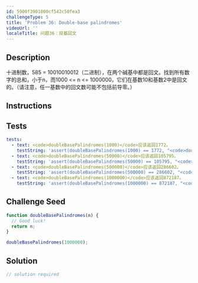 ```yaml
---
id: 5900f3901000cf542c50fea3
challengeType: 5
title: 'Problem 36: Double-base palindromes'
videoUrl: ''
localeTitle: 问题36：双基回文
---
```


## Description
<section id="description">十进制数，585 = 10010010012（二进制），在两个碱基中都是回文。找到所有数字的总和，小于n，而1000 &lt;= n &lt;= 1000000，它们在基数10和基数2中是回文的。（请注意，任一基数中的回文数可能不包括前导零。） </section>

## Instructions
<section id="instructions">
</section>

## Tests
<section id='tests'>

```yml
tests:
  - text: <code>doubleBasePalindromes(1000)</code>应该返回1772。
    testString: 'assert(doubleBasePalindromes(1000) == 1772, "<code>doubleBasePalindromes(1000)</code> should return 1772.");'
  - text: <code>doubleBasePalindromes(50000)</code>应该返回105795。
    testString: 'assert(doubleBasePalindromes(50000) == 105795, "<code>doubleBasePalindromes(50000)</code> should return 105795.");'
  - text: <code>doubleBasePalindromes(500000)</code>应该返回286602。
    testString: 'assert(doubleBasePalindromes(500000) == 286602, "<code>doubleBasePalindromes(500000)</code> should return 286602.");'
  - text: <code>doubleBasePalindromes(1000000)</code>应该返回872187。
    testString: 'assert(doubleBasePalindromes(1000000) == 872187, "<code>doubleBasePalindromes(1000000)</code> should return 872187.");'

```

</section>

## Challenge Seed
<section id='challengeSeed'>

<div id='js-seed'>

```js
function doubleBasePalindromes(n) {
  // Good luck!
  return n;
}

doubleBasePalindromes(1000000);

```

</div>



</section>

## Solution
<section id='solution'>

```js
// solution required
```
</section>
